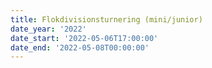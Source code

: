 ```yaml
---
title: Flokdivisionsturnering (mini/junior)
date_year: '2022'
date_start: '2022-05-06T17:00:00'
date_end: '2022-05-08T00:00:00'
---
```



